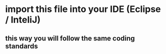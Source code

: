 # import this file into your IDE (Eclipse / InteliJ)
## this way you will follow the same coding standards